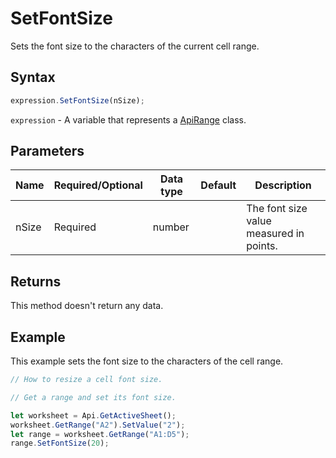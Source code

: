 # SetFontSize

Sets the font size to the characters of the current cell range.

## Syntax

```javascript
expression.SetFontSize(nSize);
```

`expression` - A variable that represents a [ApiRange](../ApiRange.md) class.

## Parameters

| **Name** | **Required/Optional** | **Data type** | **Default** | **Description** |
| ------------- | ------------- | ------------- | ------------- | ------------- |
| nSize | Required | number |  | The font size value measured in points. |

## Returns

This method doesn't return any data.

## Example

This example sets the font size to the characters of the cell range.

```javascript editor-xlsx
// How to resize a cell font size.

// Get a range and set its font size.

let worksheet = Api.GetActiveSheet();
worksheet.GetRange("A2").SetValue("2");
let range = worksheet.GetRange("A1:D5");
range.SetFontSize(20);
```
